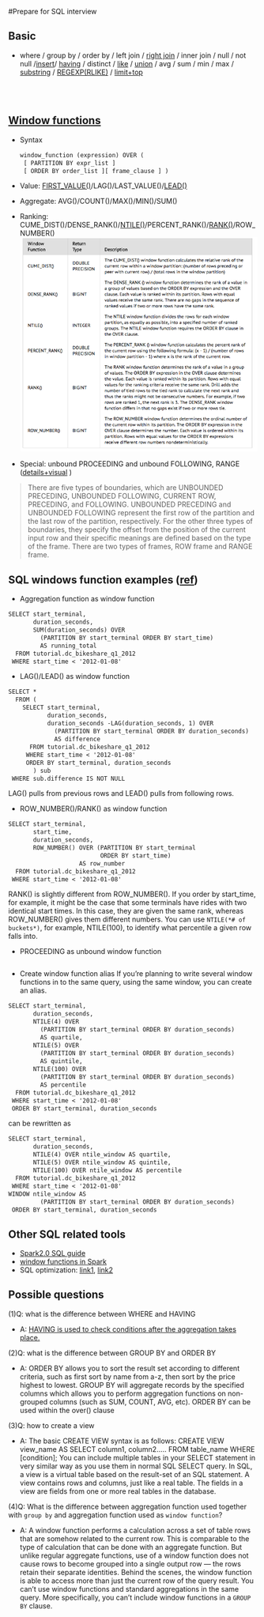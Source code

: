 #Prepare for SQL interview

## Basic
* where / group by / order by / left join / [right join](http://www.w3schools.com/sql/sql_join_right.asp) / inner join / null / not null /[insert](http://www.w3schools.com/sql/sql_insert.asp)/ [having](http://www.w3schools.com/sql/sql_having.asp) / distinct / [like](http://www.w3schools.com/sql/sql_like.asp) / [union](http://www.w3schools.com/sql/sql_union.asp) / avg / sum / min / max / [substring](https://dev.mysql.com/doc/refman/5.7/en/string-functions.html#function_substr) / [REGEXP(RLIKE)](https://dev.mysql.com/doc/refman/5.7/en/regexp.html#operator_regexp) / [limit+top](https://www.w3schools.com/sql/sql_top.asp)
<br>
<br>


##  [Window functions](https://drill.apache.org/docs/sql-window-functions-introduction/)
* Syntax
  
  ```
  window_function (expression) OVER (
   [ PARTITION BY expr_list ]
   [ ORDER BY order_list ][ frame_clause ] )  
  ```   
* Value: [FIRST_VALUE()](https://docs.oracle.com/cd/B28359_01/server.111/b28286/functions059.htm)/LAG()/LAST_VALUE()/[LEAD()](https://docs.oracle.com/cd/B19306_01/server.102/b14200/functions074.htm)
* Aggregate: AVG()/COUNT()/MAX()/MIN()/SUM()
* Ranking: CUME_DIST()/DENSE_RANK()/[NTILE()](https://docs.oracle.com/cd/B19306_01/server.102/b14200/functions101.htm)/PERCENT_RANK()/[RANK()](https://docs.oracle.com/cd/B19306_01/server.102/b14200/functions123.htm)/ROW_NUMBER()
![rank_window](./ranking_window.png)
* Special: unbound PROCEEDING and unbound FOLLOWING, RANGE ([details+visual](https://databricks.com/blog/2015/07/15/introducing-window-functions-in-spark-sql.html) )

>There are five types of boundaries, which are UNBOUNDED PRECEDING, UNBOUNDED FOLLOWING, CURRENT ROW, <value> PRECEDING, and <value> FOLLOWING. UNBOUNDED PRECEDING and UNBOUNDED FOLLOWING represent the first row of the partition and the last row of the partition, respectively. For the other three types of boundaries, they specify the offset from the position of the current input row and their specific meanings are defined based on the type of the frame. There are two types of frames, ROW frame and RANGE frame.

## SQL windows function examples ([ref]())
* Aggregation function as window function
```
SELECT start_terminal,
       duration_seconds,
       SUM(duration_seconds) OVER
         (PARTITION BY start_terminal ORDER BY start_time)
         AS running_total
  FROM tutorial.dc_bikeshare_q1_2012
 WHERE start_time < '2012-01-08'
```
* LAG()/LEAD() as window function
```
SELECT *
  FROM (
    SELECT start_terminal,
           duration_seconds,
           duration_seconds -LAG(duration_seconds, 1) OVER
             (PARTITION BY start_terminal ORDER BY duration_seconds)
             AS difference
      FROM tutorial.dc_bikeshare_q1_2012
     WHERE start_time < '2012-01-08'
     ORDER BY start_terminal, duration_seconds
       ) sub
 WHERE sub.difference IS NOT NULL
```
LAG() pulls from previous rows and LEAD() pulls from following rows. 

* ROW_NUMBER()/RANK() as window function
```
SELECT start_terminal,
       start_time,
       duration_seconds,
       ROW_NUMBER() OVER (PARTITION BY start_terminal
                          ORDER BY start_time)
                    AS row_number
  FROM tutorial.dc_bikeshare_q1_2012
 WHERE start_time < '2012-01-08'
 ```
 RANK() is slightly different from ROW_NUMBER(). If you order by start_time, for example, it might be the case that some terminals have rides with two identical start times. In this case, they are given the same rank, whereas ROW_NUMBER() gives them different numbers. You can use `NTILE(*# of buckets*)`, for example, NTILE(100), to identify what percentile a given row falls into. 

* PROCEEDING as unbound window function 
```

```

* Create window function alias
If you’re planning to write several window functions in to the same query, using the same window, you can create an alias. 
```
SELECT start_terminal,
       duration_seconds,
       NTILE(4) OVER
         (PARTITION BY start_terminal ORDER BY duration_seconds)
         AS quartile,
       NTILE(5) OVER
         (PARTITION BY start_terminal ORDER BY duration_seconds)
         AS quintile,
       NTILE(100) OVER
         (PARTITION BY start_terminal ORDER BY duration_seconds)
         AS percentile
  FROM tutorial.dc_bikeshare_q1_2012
 WHERE start_time < '2012-01-08'
 ORDER BY start_terminal, duration_seconds
```
can be rewritten as
```
SELECT start_terminal,
       duration_seconds,
       NTILE(4) OVER ntile_window AS quartile,
       NTILE(5) OVER ntile_window AS quintile,
       NTILE(100) OVER ntile_window AS percentile
  FROM tutorial.dc_bikeshare_q1_2012
 WHERE start_time < '2012-01-08'
WINDOW ntile_window AS
         (PARTITION BY start_terminal ORDER BY duration_seconds)
 ORDER BY start_terminal, duration_seconds
 ```


## Other SQL related tools
* [Spark2.0 SQL guide](https://spark.apache.org/docs/2.0.0-preview/sql-programming-guide.html)
* [window functions in Spark](https://databricks.com/blog/2015/07/15/introducing-window-functions-in-spark-sql.html)
* SQL optimization: [link1](http://www.teradata-sql.com/2012/03/sql-optimization.html), [link2](http://www.teradatahelp.com/2010/11/teradata-performance-tuning-basic-tips.html)

## Possible questions
(1)Q: what is the difference between WHERE and HAVING
* A: [HAVING is used to check conditions after the aggregation takes place.](http://stackoverflow.com/questions/287474/whats-the-difference-between-having-and-where)

(2)Q: what is the difference between GROUP BY and ORDER BY
* A: ORDER BY allows you to sort the result set according to different criteria, such as first sort by name from a-z, then sort by the price highest to lowest. GROUP BY will aggregate records by the specified columns which allows you to perform aggregation functions on non-grouped columns (such as SUM, COUNT, AVG, etc). ORDER BY can be used within the over() clause

(3)Q: how to create a view
* A: The basic CREATE VIEW syntax is as follows: CREATE VIEW view_name AS SELECT column1, column2..... FROM table_name WHERE [condition]; You can include multiple tables in your SELECT statement in very similar way as you use them in normal SQL SELECT query. In SQL, a view is a virtual table based on the result-set of an SQL statement. A view contains rows and columns, just like a real table. The fields in a view are fields from one or more real tables in the database.

(4)Q: What is the difference between aggregation function used together with `group by` and aggregation function used as `window function`? 
* A: A window function performs a calculation across a set of table rows that are somehow related to the current row. This is comparable to the type of calculation that can be done with an aggregate function. But unlike regular aggregate functions, use of a window function does not cause rows to become grouped into a single output row — the rows retain their separate identities. Behind the scenes, the window function is able to access more than just the current row of the query result. You can’t use window functions and standard aggregations in the same query. More specifically, you can’t include window functions in a `GROUP BY` clause.
